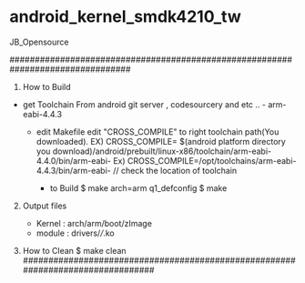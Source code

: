 android_kernel_smdk4210_tw
==========================

JB_Opensource

################################################################################

1. How to Build
  - get Toolchain
		From android git server , codesourcery and etc ..
		 - arm-eabi-4.4.3
		
	- edit Makefile
		edit "CROSS_COMPILE" to right toolchain path(You downloaded).
		  EX)  CROSS_COMPILE= $(android platform directory you download)/android/prebuilt/linux-x86/toolchain/arm-eabi-4.4.0/bin/arm-eabi-
		  Ex)  CROSS_COMPILE=/opt/toolchains/arm-eabi-4.4.3/bin/arm-eabi-		// check the location of toolchain
  	
        - to Build
          $ make arch=arm q1_defconfig
          $ make

2. Output files
	- Kernel : arch/arm/boot/zImage
	- module : drivers/*/*.ko

3. How to Clean	
		$ make clean
################################################################################
